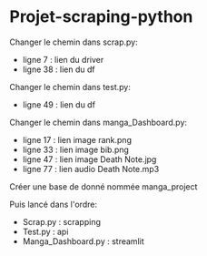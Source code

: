 # Projet-scraping-python
Changer le chemin dans scrap.py:
  - ligne 7 : lien du driver
  - ligne 38 : lien du df

Changer le chemin dans  test.py:
  - ligne 49 : lien du df

Changer le chemin dans  manga_Dashboard.py:
  - ligne 17 : lien image rank.png
  - ligne 33 : lien image bib.png
  - ligne 47 : lien image Death Note.jpg
  - ligne 77 : lien audio Death Note.mp3

Créer une base de donné nommée manga_project

Puis lancé dans l'ordre:
  - Scrap.py : scrapping
  - Test.py : api
  - Manga_Dashboard.py : streamlit
